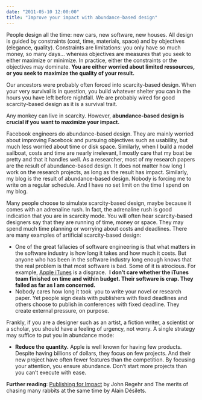 ```yaml
---
date: "2011-05-10 12:00:00"
title: "Improve your impact with abundance-based design"
---
```




People design all the time: new cars, new software, new houses. All design is guided by constraints (cost, time, materials, space) and by objectives (elegance, quality). Constraints are limitations: you only have so much money, so many days&hellip; whereas objectives are measures that you seek to either maximize or minimize. In practice, either the constraints or the objectives may dominate. __You are either worried about limited ressources, or you seek to maximize the quality of your result.__

Our ancestors were probably often forced into scarcity-based design. When your very survival is in question, you build whatever shelter you can in the hours you have left before nightfall. We are probably wired for good scarcity-based design as it is a survival trait.

Any monkey can live in scarcity. However, __abundance-based design is crucial if you want to maximize your impact.__

Facebook engineers do abundance-based design. They are mainly worried about improving Facebook and pursuing objectives such as usability, but much less worried about time or disk space. Similarly, when I build a model sailboat, costs and time are nearly irrelevant, I mostly care that my boat be pretty and that it handles well. As a researcher, most of my research papers are the result of abundance-based design. It does not matter how long I work on the research projects, as long as the result has impact. Similarly, my blog is the result of abundance-based design. Nobody is forcing me to write on a regular schedule. And I have no set limit on the time I spend on my blog.

Many people choose to simulate scarcity-based design, maybe because it comes with an adrenaline rush. In fact, the adrenaline rush is good indication that you are in scarcity mode. You will often hear scarcity-based designers say that they are running of time, money or space. They may spend much time planning or worrying about costs and deadlines. There are many examples of artificial scarcity-based design:

- One of the great fallacies of software engineering is that what matters in the software industry is how long it takes and how much it costs. But anyone who has been in the software industry long enough knows that the real problem is that most software is bad. Some of it is atrocious. For example, [Apple iTunes](https://en.wikipedia.org/wiki/Itunes) is a disgrace.  __I don&rsquo;t care whether the iTunes team finished on time and within budget. Their software is crap. They failed as far as I am concerned.__
- Nobody cares how long it took  you to write your novel or research paper. Yet people sign deals with publishers with fixed deadlines and others choose to publish in conferences with fixed deadline. They create external pressure, on purpose.


Frankly, if you are a designer such as an artist, a fiction writer, a scientist or a scholar, you should have a feeling of urgency, not worry. A single strategy may suffice to put you in abundance mode:

- __Reduce the quantity.__ Apple is well known for having few products. Despite having billions of dollars, they focus on few projects. And their new project have often fewer features than the competition. By focusing your attention, you ensure abundance. Don&rsquo;t start more projects than you can&rsquo;t execute with ease.


__Further reading__: [Publishing for Impact](http://blog.regehr.org/archives/530) by John Regehr and The merits of chasing many rabbits at the same time by Alain Désilets.

